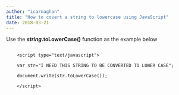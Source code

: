 ```yaml
---
author: "icarnaghan"
title: "How to covert a string to lowercase using JavaScript"
date: 2018-03-21
---
```


Use the **_string_.toLowerCase()** function as the example below

```
 
	<script type="text/javascript">
 
	var str="I NEED THIS STRING TO BE CONVERTED TO LOWER CASE";
 
	document.write(str.toLowerCase());
 
	</script>
```
